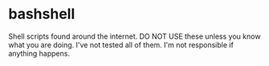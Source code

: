 bashshell
=========

Shell scripts found around the internet. DO NOT USE these unless you know what you are doing. I've not tested all of them. I'm not responsible if anything happens.
